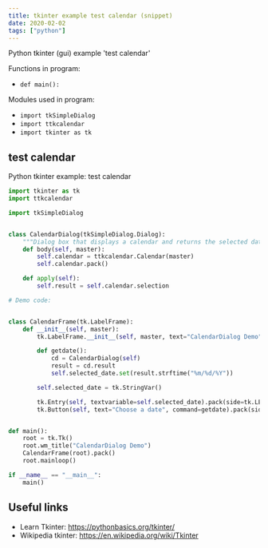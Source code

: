```yaml
---
title: tkinter example test calendar (snippet)
date: 2020-02-02
tags: ["python"]
---
```

Python tkinter (gui) example 'test calendar'

Functions in program: 
* `def main():`

Modules used in program: 
* `import tkSimpleDialog`
* `import ttkcalendar`
* `import tkinter as tk`

## test calendar

Python tkinter example: test calendar

```python
import tkinter as tk
import ttkcalendar

import tkSimpleDialog


class CalendarDialog(tkSimpleDialog.Dialog):
    """Dialog box that displays a calendar and returns the selected date"""
    def body(self, master):
        self.calendar = ttkcalendar.Calendar(master)
        self.calendar.pack()

    def apply(self):
        self.result = self.calendar.selection

# Demo code:


class CalendarFrame(tk.LabelFrame):
    def __init__(self, master):
        tk.LabelFrame.__init__(self, master, text="CalendarDialog Demo")

        def getdate():
            cd = CalendarDialog(self)
            result = cd.result
            self.selected_date.set(result.strftime("%m/%d/%Y"))

        self.selected_date = tk.StringVar()

        tk.Entry(self, textvariable=self.selected_date).pack(side=tk.LEFT)
        tk.Button(self, text="Choose a date", command=getdate).pack(side=tk.LEFT)


def main():
    root = tk.Tk()
    root.wm_title("CalendarDialog Demo")
    CalendarFrame(root).pack()
    root.mainloop()

if __name__ == "__main__":
    main()


```

## Useful links

- Learn Tkinter: https://pythonbasics.org/tkinter/
- Wikipedia tkinter: https://en.wikipedia.org/wiki/Tkinter
